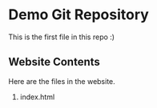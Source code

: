 # Demo Git Repository

This is the first file in this repo :)

## Website Contents
Here are the files in the website.
1. index.html